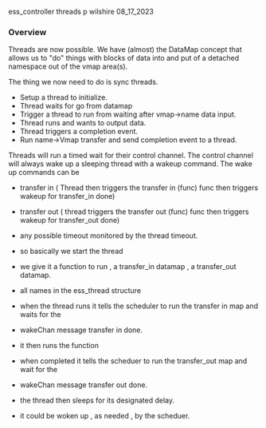 ess_controller threads
p wilshire
08_17_2023

### Overview 

Threads are now possible. We have (almost) the DataMap concept that allows us to "do" things with blocks of data into and put of a detached namespace out of the vmap area(s).


The thing we now need to do is sync threads. 
* Setup  a thread to initialize.
* Thread waits for go from datamap
* Trigger a thread to run from waiting after vmap->name data input.
* Thread runs and wants to output data.
* Thread triggers a completion event.
* Run name->Vmap transfer and send completion event to a thread.


Threads will run a timed wait for their control channel.
The control channel will always wake up a sleeping thread with a wakeup command.
The wake up commands can be 
* transfer in ( Thread then triggers the transfer in (func) func then triggers wakeup for transfer_in done)
* transfer out ( thread triggers the transfer out (func) func then triggers wakeup for transfer_out done)
* any possible timeout monitored by the thread timeout.


* so basically we start the thread
* we give it a function to run , a transfer_in datamap , a transfer_out datamap.
* all names in the ess_thread structure
* when the thread runs it tells the scheduler to run the transfer in map and waits for the 
* wakeChan message transfer in done.
* it then runs the function
* when completed it tells the scheduer to run the transfer_out map and wait for the 
*  wakeChan message transfer out done.
* the thread then sleeps for its designated delay.
* it could be woken up , as needed , by the scheduer.


